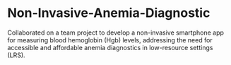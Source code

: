 # Non-Invasive-Anemia-Diagnostic
 Collaborated on a team project to develop a non-invasive smartphone app for measuring blood hemoglobin (Hgb) levels, addressing the need for accessible and affordable anemia diagnostics in low-resource settings (LRS).
